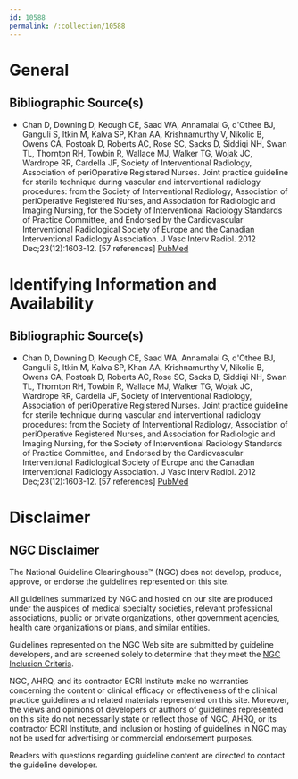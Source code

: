 ```yaml
---
id: 10588
permalink: /:collection/10588
---
```


# General

## Bibliographic Source(s)

- Chan D, Downing D, Keough CE, Saad WA, Annamalai G, d'Othee BJ, Ganguli S, Itkin M, Kalva SP, Khan AA, Krishnamurthy V, Nikolic B, Owens CA, Postoak D, Roberts AC, Rose SC, Sacks D, Siddiqi NH, Swan TL, Thornton RH, Towbin R, Wallace MJ, Walker TG, Wojak JC, Wardrope RR, Cardella JF, Society of Interventional Radiology, Association of periOperative Registered Nurses. Joint practice guideline for sterile technique during vascular and interventional radiology procedures: from the Society of Interventional Radiology, Association of periOperative Registered Nurses, and Association for Radiologic and Imaging Nursing, for the Society of Interventional Radiology Standards of Practice Committee, and Endorsed by the Cardiovascular Interventional Radiological Society of Europe and the Canadian Interventional Radiology Association. J Vasc Interv Radiol. 2012 Dec;23(12):1603-12. [57 references] [ PubMed ](http://www.ncbi.nlm.nih.gov/entrez/query.fcgi?cmd=Retrieve&db=pubmed&dopt=Abstract&list_uids=23177106)

# Identifying Information and Availability

## Bibliographic Source(s)

- Chan D, Downing D, Keough CE, Saad WA, Annamalai G, d'Othee BJ, Ganguli S, Itkin M, Kalva SP, Khan AA, Krishnamurthy V, Nikolic B, Owens CA, Postoak D, Roberts AC, Rose SC, Sacks D, Siddiqi NH, Swan TL, Thornton RH, Towbin R, Wallace MJ, Walker TG, Wojak JC, Wardrope RR, Cardella JF, Society of Interventional Radiology, Association of periOperative Registered Nurses. Joint practice guideline for sterile technique during vascular and interventional radiology procedures: from the Society of Interventional Radiology, Association of periOperative Registered Nurses, and Association for Radiologic and Imaging Nursing, for the Society of Interventional Radiology Standards of Practice Committee, and Endorsed by the Cardiovascular Interventional Radiological Society of Europe and the Canadian Interventional Radiology Association. J Vasc Interv Radiol. 2012 Dec;23(12):1603-12. [57 references] [ PubMed ](http://www.ncbi.nlm.nih.gov/entrez/query.fcgi?cmd=Retrieve&db=pubmed&dopt=Abstract&list_uids=23177106)

# Disclaimer

## NGC Disclaimer

The National Guideline Clearinghouse™ (NGC) does not develop, produce, approve, or endorse the guidelines represented on this site.

All guidelines summarized by NGC and hosted on our site are produced under the auspices of medical specialty societies, relevant professional associations, public or private organizations, other government agencies, health care organizations or plans, and similar entities.

Guidelines represented on the NGC Web site are submitted by guideline developers, and are screened solely to determine that they meet the [NGC Inclusion Criteria](/help-and-about/summaries/inclusion-criteria).

NGC, AHRQ, and its contractor ECRI Institute make no warranties concerning the content or clinical efficacy or effectiveness of the clinical practice guidelines and related materials represented on this site. Moreover, the views and opinions of developers or authors of guidelines represented on this site do not necessarily state or reflect those of NGC, AHRQ, or its contractor ECRI Institute, and inclusion or hosting of guidelines in NGC may not be used for advertising or commercial endorsement purposes.

Readers with questions regarding guideline content are directed to contact the guideline developer.

